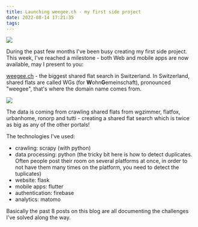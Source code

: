 ```yaml
---
title: Launching weegee.ch - my first side project
date: 2022-08-14 17:21:35
tags:
---
```


<img src="/images/weegee.png" />

During the past few months I've been busy creating my first side project. This week, I've reached a milestone - both Web and mobile apps are now available, may I present to you:

[weegee.ch](https://weegee.ch) - the biggest shared flat search in Switzerland. In Switzerland, shared flats are called WGs (for **W**ohn**G**emeinschaft), pronounced "weegee", that's where the domain name comes from.

<a href="https://apps.apple.com/app/id1632452144"><img src="/images/ios_store.png" onclick="window.open('https://apps.apple.com/app/id1632452144'); return false;" /></a>

<div style="clear: both" />

The data is coming from crawling shared flats from wgzimmer, flatfox, urbanhome, ronorp and tutti - creating a shared flat search which is twice as big as any of the other portals!

<!-- more -->

The technologies I've used:

- crawling: scrapy (with python)
- data processing: python (the tricky bit here is how to detect duplicates. Often people post their room on several platforms at once, in order to not have them many times on the platform, you need to detect the tuplicates)
- website: flask
- mobile apps: flutter
- authentication: firebase
- analytics: matomo

Basically the past 8 posts on this blog are all documenting the challenges I've solved along the way.